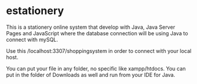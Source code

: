 # estationery

This is a stationery online system that develop with Java, Java Server Pages and JavaScript where the database connection will be using Java to connect with mySQL. 

Use this /localhost:3307/shoppingsystem in order to connect with your local host. 

You can put your file in any folder, no specific like xampp/htdocs. You can put in the folder of Downloads as well and run from your IDE for Java. 
